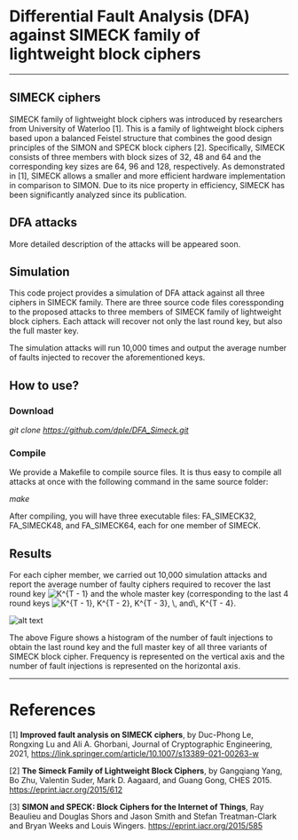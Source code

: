 # Differential Fault Analysis (DFA) against SIMECK family of lightweight block ciphers
---
## SIMECK ciphers
SIMECK family of lightweight block ciphers was introduced by researchers from University of Waterloo [1]. This is a family of lightweight block ciphers based upon a balanced Feistel structure that combines the good design principles of the SIMON and SPECK block ciphers [2]. Specifically, SIMECK  consists of three members with block sizes of 32, 48 and 64 and the corresponding key sizes are 64, 96 and 128, respectively. As demonstrated in [1], SIMECK allows a smaller and more efficient hardware implementation in comparison to  SIMON. Due to its nice property in efficiency, SIMECK has been significantly analyzed since its publication.

## DFA attacks 
More detailed description of the attacks will be appeared soon.

## Simulation
This code project provides a simulation of DFA attack against all three ciphers in SIMECK family. There are three source code files coressponding to the proposed attacks to three members of SIMECK family of lightweight block ciphers. Each attack will recover not only the last round key, but also the full master key. 

The simulation attacks will run 10,000 times and output the average number of faults injected to recover the aforementioned keys. 

## How to use?
### Download

*git clone https://github.com/dple/DFA_Simeck.git*

### Compile
We provide a Makefile to compile source files. It is thus easy to compile all attacks at once with the following command in the same source folder:

  *make*


After compiling, you will have three executable files: FA_SIMECK32, FA_SIMECK48, and FA_SIMECK64, each for one member of SIMECK. 


## Results
For each cipher member, we carried out 10,000 simulation attacks and report the average number of faulty ciphers required to recover the last round key <img src="https://latex.codecogs.com/svg.image?K^{T&space;-&space;1}" title="K^{T - 1}" /> and the whole master key (corresponding to the last 4 round keys <img src="https://latex.codecogs.com/svg.image?K^{T&space;-&space;1},&space;K^{T&space;-&space;2},&space;K^{T&space;-&space;3},&space;\,&space;and\,&space;K^{T&space;-&space;4}" title="K^{T - 1}, K^{T - 2}, K^{T - 3}, \, and\, K^{T - 4}" />.

![alt text](https://github.com/dple/DFA_Simeck/blob/241f02f34ea789074d786b4a7fa76293a71ec209/histogram.png)

The above Figure shows a histogram of the number of fault injections to obtain the last round key and the full master key of all three variants of SIMECK block cipher. 
Frequency is represented on the vertical axis and the number of fault injections is represented on the horizontal axis. 

---
# References

[1] **Improved fault analysis on SIMECK ciphers**, by Duc-Phong Le, Rongxing Lu and Ali A. Ghorbani, Journal of Cryptographic Engineering, 2021, https://link.springer.com/article/10.1007/s13389-021-00263-w 

[2] **The Simeck Family of Lightweight Block Ciphers**, by Gangqiang Yang, Bo Zhu, Valentin Suder, Mark D. Aagaard, and Guang Gong, CHES 2015. https://eprint.iacr.org/2015/612

[3] **SIMON and SPECK: Block Ciphers for the Internet of Things**, Ray Beaulieu and Douglas Shors and Jason Smith and Stefan Treatman-Clark and Bryan Weeks and Louis Wingers. https://eprint.iacr.org/2015/585
